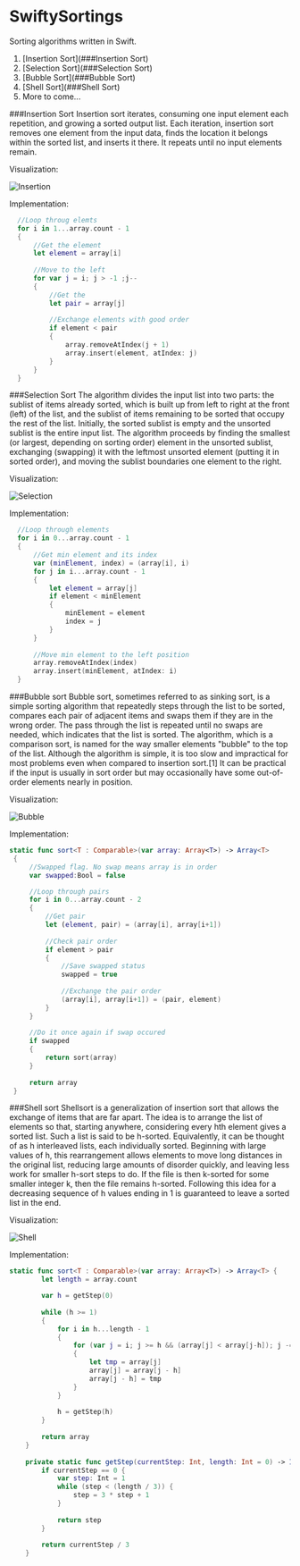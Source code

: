 # SwiftySortings
Sorting algorithms written in Swift. 

1. [Insertion Sort](###Insertion Sort)
2. [Selection Sort](###Selection Sort)
3. [Bubble Sort](###Bubble Sort)
4. [Shell Sort](###Shell Sort)
5. More to come...

###Insertion Sort
Insertion sort iterates, consuming one input element each repetition, and growing a sorted output list. Each iteration, insertion sort removes one element from the input data, finds the location it belongs within the sorted list, and inserts it there. It repeats until no input elements remain.

Visualization:

![Insertion](https://upload.wikimedia.org/wikipedia/commons/0/0f/Insertion-sort-example-300px.gif)

Implementation:
```swift
  //Loop throug elemts
  for i in 1...array.count - 1
  {
      //Get the element
      let element = array[i]
      
      //Move to the left
      for var j = i; j > -1 ;j--
      {
          //Get the
          let pair = array[j]
          
          //Exchange elements with good order
          if element < pair
          {
              array.removeAtIndex(j + 1)
              array.insert(element, atIndex: j)
          }
      }
  }
```

###Selection Sort
The algorithm divides the input list into two parts: the sublist of items already sorted, which is built up from left to right at the front (left) of the list, and the sublist of items remaining to be sorted that occupy the rest of the list. Initially, the sorted sublist is empty and the unsorted sublist is the entire input list. The algorithm proceeds by finding the smallest (or largest, depending on sorting order) element in the unsorted sublist, exchanging (swapping) it with the leftmost unsorted element (putting it in sorted order), and moving the sublist boundaries one element to the right.

Visualization:

![Selection](https://upload.wikimedia.org/wikipedia/commons/9/94/Selection-Sort-Animation.gif)

Implementation:
```swift
  //Loop through elements
  for i in 0...array.count - 1
  {
      //Get min element and its index
      var (minElement, index) = (array[i], i)
      for j in i...array.count - 1
      {
          let element = array[j]
          if element < minElement
          {
              minElement = element
              index = j
          }
      }
      
      //Move min element to the left position
      array.removeAtIndex(index)
      array.insert(minElement, atIndex: i)
  }

```

###Bubble sort
Bubble sort, sometimes referred to as sinking sort, is a simple sorting algorithm that repeatedly steps through the list to be sorted, compares each pair of adjacent items and swaps them if they are in the wrong order. The pass through the list is repeated until no swaps are needed, which indicates that the list is sorted. The algorithm, which is a comparison sort, is named for the way smaller elements "bubble" to the top of the list. Although the algorithm is simple, it is too slow and impractical for most problems even when compared to insertion sort.[1] It can be practical if the input is usually in sort order but may occasionally have some out-of-order elements nearly in position.

Visualization:

![Bubble](https://upload.wikimedia.org/wikipedia/commons/c/c8/Bubble-sort-example-300px.gif)

Implementation:
```swift
static func sort<T : Comparable>(var array: Array<T>) -> Array<T>
 {
     //Swapped flag. No swap means array is in order
     var swapped:Bool = false

     //Loop through pairs
     for i in 0...array.count - 2
     {
         //Get pair
         let (element, pair) = (array[i], array[i+1])
         
         //Check pair order
         if element > pair
         {
             //Save swapped status
             swapped = true
             
             //Exchange the pair order
             (array[i], array[i+1]) = (pair, element)
         }
     }
     
     //Do it once again if swap occured
     if swapped
     {
         return sort(array)
     }
     
     return array
 }


```

###Shell sort
Shellsort is a generalization of insertion sort that allows the exchange of items that are far apart. The idea is to arrange the list of elements so that, starting anywhere, considering every hth element gives a sorted list. Such a list is said to be h-sorted. Equivalently, it can be thought of as h interleaved lists, each individually sorted. Beginning with large values of h, this rearrangement allows elements to move long distances in the original list, reducing large amounts of disorder quickly, and leaving less work for smaller h-sort steps to do. If the file is then k-sorted for some smaller integer k, then the file remains h-sorted. Following this idea for a decreasing sequence of h values ending in 1 is guaranteed to leave a sorted list in the end.

Visualization:

![Shell](https://upload.wikimedia.org/wikipedia/commons/d/d8/Sorting_shellsort_anim.gif)

Implementation:
```swift
static func sort<T : Comparable>(var array: Array<T>) -> Array<T> {
        let length = array.count

        var h = getStep(0)
        
        while (h >= 1)
        {
            for i in h...length - 1
            {
                for (var j = i; j >= h && (array[j] < array[j-h]); j -= h)
                {
                    let tmp = array[j]
                    array[j] = array[j - h]
                    array[j - h] = tmp
                }
            }
            
            h = getStep(h)
        }
        
        return array
    }
    
    private static func getStep(currentStep: Int, length: Int = 0) -> Int {
        if currentStep == 0 {
            var step: Int = 1
            while (step < (length / 3)) {
                step = 3 * step + 1
            }
            
            return step
        }
        
        return currentStep / 3
    }


```
